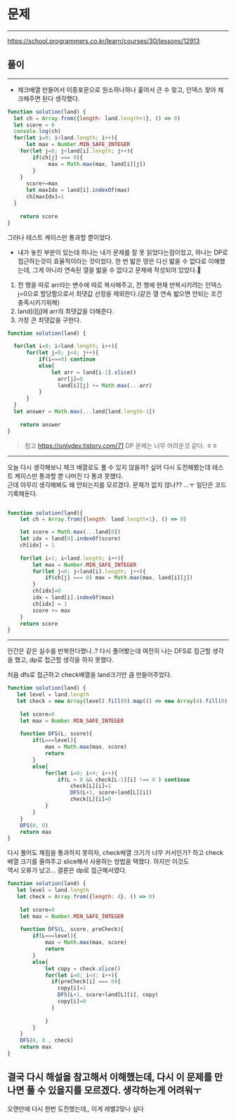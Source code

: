 # 문제
---
https://school.programmers.co.kr/learn/courses/30/lessons/12913



## 풀이
---
- 체크배열 만들어서 이중포문으로 원소하나하나 훑어서 큰 수 찾고, 인덱스 찾아 체크해주면 된다 생각했다.
```jsx
function solution(land) {
  let ch = Array.from({length: land.length+1}, () => 0) 
  let score = 0
  console.log(ch)
  for(let i=0; i<land.length; i++){
      let max = Number.MIN_SAFE_INTEGER
    for(let j=0; j<land[i].length; j++){
        if(ch[j] === 0){
             max = Math.max(max, land[i][j])
        }
    }
      score+=max
      let maxIdx = land[i].indexOf(max)
      ch[maxIdx]=1
  }  
    
    return score
}
```

그러나 테스트 케이스만 통과할 뿐이었다. 

- 내가 놓친 부분이 있는데 하나는 내가 문제를 잘 못 읽었다는점이었고, 하나는 DP로 접근하는것이 효율적이라는 것이었다.
한 번 밟은 땅은 다신 밟을 수 없다로 이해했는데, 그게 아니라 연속된 열을 밟을 수 없다고 문제에 작성되어 있었다.🤣

1. 전 행을 따로 arr라는 변수에 따로 복사해주고, 전 행에 현재 반복시키려는 인덱스 j=0으로 할당함으로서 최댓값 선정을 제외한다.(같은 열 연속 밟으면 안되는 조건 충족시키기위해)
2. land[i][j]에 arr의 최댓값을 더해준다.
3. 가장 큰 최댓값을 구한다.
```jsx
function solution(land) {
 
  for(let i=0; i<land.length; i++){
      for(let j=0; j<4; j++){
          if(i===0) continue
          else{
              let arr = land[i-1].slice()
                arr[j]=0
                land[i][j] += Math.max(...arr)
          }
      }
  }
  let answer = Math.max(...land[land.length-1])
    
    return answer
}
```

> 참고
> https://onlydev.tistory.com/71
DP 문제는 너무 어려운것 같다. ㅎㅎ








----------------
오늘 다시 생각해보니 체크 배열로도 풀 수 있지 않을까? 싶어 다시 도전해봤는데 테스트 케이스만 통과할 뿐 나머진 다 통과 못했다.<br/>
근데 아무리 생각해봐도 왜 안되는지를 모르겠다. 문제가 없지 않나?? ...ㅜ 일단은 코드 기록해둔다.
```jsx

function solution(land){
    let ch = Array.from({length: land.length+1}, () => 0)

    let score = Math.max(...land[0])
    let idx = land[0].indexOf(score)
    ch[idx] = 1
    
    for(let i=1; i<land.length; i++){
        let max = Number.MIN_SAFE_INTEGER
        for(let j=0; j<land[i].length; j++){
            if(ch[j] === 0) max = Math.max(max, land[i][j])
        }
        ch[idx]=0
        idx = land[i].indexOf(max)
        ch[idx] = 1
        score += max
    }
    return score
}
```
-----
인간은 같은 실수를 반복한다했나..? 
다시 풀어봤는데 여전히 나는 DFS로 접근할 생각을 했고, dp로 접근할 생각을 하지 못했다. 

처음 dfs로 접근하고 check배열을 land크기만 큼 만들어주었다.
```jsx
function solution(land) {
   let level = land.length
   let check = new Array(level).fill(0).map(() => new Array(4).fill(0));
   
    let score=0
    let max = Number.MIN_SAFE_INTEGER
    
    function DFS(L, score){
        if(L===level){
            max = Math.max(max, score)
            return 
        }
        else{
            for(let i=0; i<4; i++){
                if(L > 0 && check[L-1][i] !== 0 ) continue
                    check[L][i]=1
                    DFS(L+1, score+land[L][i])
                    check[L][i]=0
            }
        }
    }
    DFS(0, 0)
    return max
}
```

다시 풀어도 채점을 통과하지 못하자, check배열 크기가 너무 커서인가? 하고 check배열 크기를 줄여주고 slice해서 사용하는 방법을 택했다. 하지만 이것도<br/>
역시 오류가 났고... 결론은 dp로 접근해서였다. 
```jsx
function solution(land) {
   let level = land.length
   let check = Array.from({length: 4}, () => 0)
   
    let score=0
    let max = Number.MIN_SAFE_INTEGER
    
    function DFS(L, score, preCheck){
        if(L===level){
            max = Math.max(max, score)
            return 
        }
        else{
            let copy = check.slice()
            for(let i=0; i<4; i++){
              if(preCheck[i] === 0){
                copy[i]=1
                DFS(L+1, score+land[L][i], copy)
                copy[i]=0
              }
           
            }
        }
    }
    DFS(0, 0 , check)
    return max
}
```

결국 다시 해설을 참고해서 이해했는데, 다시 이 문제를 만나면 풀 수 있을지를 모르겠다. 생각하는게 어려워ㅜ
---
오랜만에 다시 한번 도전했는데,, 이게 레벨2맞나 싶다
